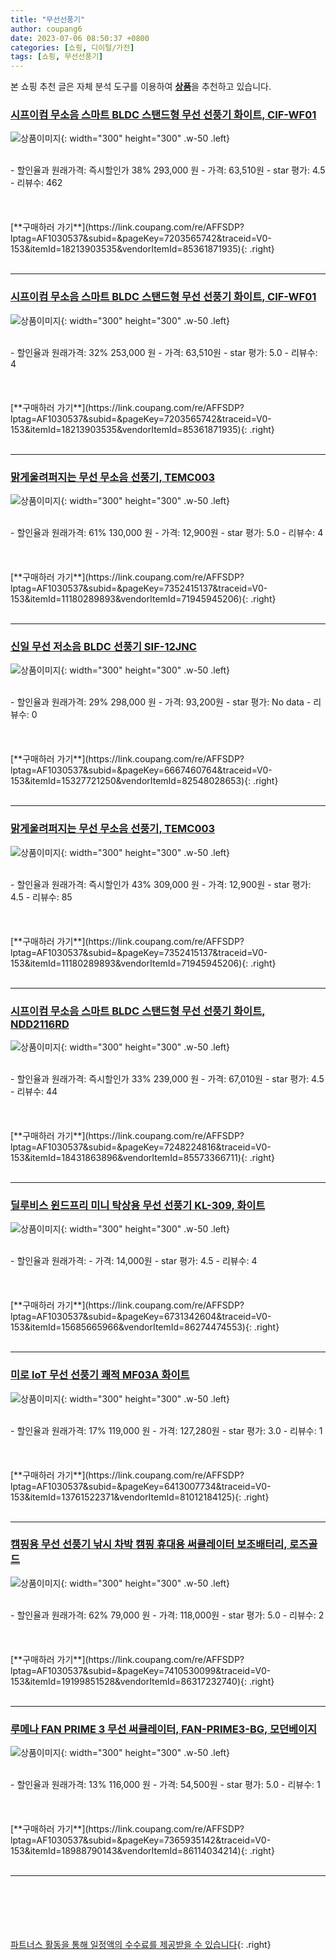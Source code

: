 ```yaml
---
title: "무선선풍기"
author: coupang6
date: 2023-07-06 08:50:37 +0800
categories: [쇼핑, 디이털/가전]
tags: [쇼핑, 무선선풍기]
---
```


본 쇼핑 추천 글은 자체 분석 도구를 이용하여 [**상품**](https://link.coupang.com/a/bao1ui)을 추천하고 있습니다.

### [시프이컴 무소음 스마트 BLDC 스탠드형 무선 선풍기 화이트, CIF-WF01](https://link.coupang.com/re/AFFSDP?lptag=AF1030537&subid=&pageKey=7203565742&traceid=V0-153&itemId=18213903535&vendorItemId=85361871935)

![상품이미지](https://thumbnail9.coupangcdn.com/thumbnails/remote/230x230ex/image/retail/images/227042536016776-6ebd961b-6bad-4df4-b8a4-34a06e44d136.jpg){: width="300" height="300" .w-50 .left}


<br>
- 할인율과 원래가격: 즉시할인가 38%  293,000   원
- 가격: 63,510원
- star 평가: 4.5
- 리뷰수: 462
<br>
<br>
<br>
<br>
[**구매하러 가기**](https://link.coupang.com/re/AFFSDP?lptag=AF1030537&subid=&pageKey=7203565742&traceid=V0-153&itemId=18213903535&vendorItemId=85361871935){: .right}
<br>
<br>

---

### [시프이컴 무소음 스마트 BLDC 스탠드형 무선 선풍기 화이트, CIF-WF01](https://link.coupang.com/re/AFFSDP?lptag=AF1030537&subid=&pageKey=7203565742&traceid=V0-153&itemId=18213903535&vendorItemId=85361871935)

![상품이미지](https://thumbnail9.coupangcdn.com/thumbnails/remote/230x230ex/image/retail/images/227042536016776-6ebd961b-6bad-4df4-b8a4-34a06e44d136.jpg){: width="300" height="300" .w-50 .left}


<br>
- 할인율과 원래가격: 32%  253,000   원
- 가격: 63,510원
- star 평가: 5.0
- 리뷰수: 4
<br>
<br>
<br>
<br>
[**구매하러 가기**](https://link.coupang.com/re/AFFSDP?lptag=AF1030537&subid=&pageKey=7203565742&traceid=V0-153&itemId=18213903535&vendorItemId=85361871935){: .right}
<br>
<br>

---

### [맑게울려퍼지는 무선 무소음 선풍기, TEMC003](https://link.coupang.com/re/AFFSDP?lptag=AF1030537&subid=&pageKey=7352415137&traceid=V0-153&itemId=11180289893&vendorItemId=71945945206)

![상품이미지](https://thumbnail10.coupangcdn.com/thumbnails/remote/230x230ex/image/vendor_inventory/b5a8/a72722c92b928d669150e6d99a25127ebd4e0c396d7761b1c758ecfec33a.png){: width="300" height="300" .w-50 .left}


<br>
- 할인율과 원래가격: 61%  130,000   원
- 가격: 12,900원
- star 평가: 5.0
- 리뷰수: 4
<br>
<br>
<br>
<br>
[**구매하러 가기**](https://link.coupang.com/re/AFFSDP?lptag=AF1030537&subid=&pageKey=7352415137&traceid=V0-153&itemId=11180289893&vendorItemId=71945945206){: .right}
<br>
<br>

---

### [신일 무선 저소음 BLDC 선풍기 SIF-12JNC](https://link.coupang.com/re/AFFSDP?lptag=AF1030537&subid=&pageKey=6667460764&traceid=V0-153&itemId=15327721250&vendorItemId=82548028653)

![상품이미지](https://thumbnail8.coupangcdn.com/thumbnails/remote/230x230ex/image/rs_quotation_api/sr271kud/5a131b5f3b614dcaa25b4b72f8eae023.jpg){: width="300" height="300" .w-50 .left}


<br>
- 할인율과 원래가격: 29%  298,000   원
- 가격: 93,200원
- star 평가: No data
- 리뷰수: 0
<br>
<br>
<br>
<br>
[**구매하러 가기**](https://link.coupang.com/re/AFFSDP?lptag=AF1030537&subid=&pageKey=6667460764&traceid=V0-153&itemId=15327721250&vendorItemId=82548028653){: .right}
<br>
<br>

---

### [맑게울려퍼지는 무선 무소음 선풍기, TEMC003](https://link.coupang.com/re/AFFSDP?lptag=AF1030537&subid=&pageKey=7352415137&traceid=V0-153&itemId=11180289893&vendorItemId=71945945206)

![상품이미지](https://thumbnail10.coupangcdn.com/thumbnails/remote/230x230ex/image/vendor_inventory/b5a8/a72722c92b928d669150e6d99a25127ebd4e0c396d7761b1c758ecfec33a.png){: width="300" height="300" .w-50 .left}


<br>
- 할인율과 원래가격: 즉시할인가 43%  309,000   원
- 가격: 12,900원
- star 평가: 4.5
- 리뷰수: 85
<br>
<br>
<br>
<br>
[**구매하러 가기**](https://link.coupang.com/re/AFFSDP?lptag=AF1030537&subid=&pageKey=7352415137&traceid=V0-153&itemId=11180289893&vendorItemId=71945945206){: .right}
<br>
<br>

---

### [시프이컴 무소음 스마트 BLDC 스탠드형 무선 선풍기 화이트, NDD2116RD](https://link.coupang.com/re/AFFSDP?lptag=AF1030537&subid=&pageKey=7248224816&traceid=V0-153&itemId=18431863896&vendorItemId=85573366711)

![상품이미지](https://thumbnail8.coupangcdn.com/thumbnails/remote/230x230ex/image/retail/images/1269480094844636-168608d1-7774-49ac-84e4-869c5b6aec9a.jpg){: width="300" height="300" .w-50 .left}


<br>
- 할인율과 원래가격: 즉시할인가 33%  239,000   원
- 가격: 67,010원
- star 평가: 4.5
- 리뷰수: 44
<br>
<br>
<br>
<br>
[**구매하러 가기**](https://link.coupang.com/re/AFFSDP?lptag=AF1030537&subid=&pageKey=7248224816&traceid=V0-153&itemId=18431863896&vendorItemId=85573366711){: .right}
<br>
<br>

---

### [딜루비스 윈드프리 미니 탁상용 무선 선풍기 KL-309, 화이트](https://link.coupang.com/re/AFFSDP?lptag=AF1030537&subid=&pageKey=6731342604&traceid=V0-153&itemId=15685665966&vendorItemId=86274474553)

![상품이미지](https://thumbnail9.coupangcdn.com/thumbnails/remote/230x230ex/image/vendor_inventory/7f7a/3ff5a6a21994ca86d3e92dda92e20e46782e64f1054fa04a6362978c46c9.jpg){: width="300" height="300" .w-50 .left}


<br>
- 할인율과 원래가격: 
- 가격: 14,000원
- star 평가: 4.5
- 리뷰수: 4
<br>
<br>
<br>
<br>
[**구매하러 가기**](https://link.coupang.com/re/AFFSDP?lptag=AF1030537&subid=&pageKey=6731342604&traceid=V0-153&itemId=15685665966&vendorItemId=86274474553){: .right}
<br>
<br>

---

### [미로 loT 무선 선풍기 쾌적 MF03A 화이트](https://link.coupang.com/re/AFFSDP?lptag=AF1030537&subid=&pageKey=6413007734&traceid=V0-153&itemId=13761522371&vendorItemId=81012184125)

![상품이미지](https://thumbnail6.coupangcdn.com/thumbnails/remote/230x230ex/image/rs_quotation_api/nvggfkdn/e56b207ac80f42b38ea5968f149d3f58.jpg){: width="300" height="300" .w-50 .left}


<br>
- 할인율과 원래가격: 17%  119,000   원
- 가격: 127,280원
- star 평가: 3.0
- 리뷰수: 1
<br>
<br>
<br>
<br>
[**구매하러 가기**](https://link.coupang.com/re/AFFSDP?lptag=AF1030537&subid=&pageKey=6413007734&traceid=V0-153&itemId=13761522371&vendorItemId=81012184125){: .right}
<br>
<br>

---

### [캠핑용 무선 선풍기 낚시 차박 캠핑 휴대용 써큘레이터 보조배터리, 로즈골드](https://link.coupang.com/re/AFFSDP?lptag=AF1030537&subid=&pageKey=7410530099&traceid=V0-153&itemId=19199851528&vendorItemId=86317232740)

![상품이미지](https://thumbnail10.coupangcdn.com/thumbnails/remote/230x230ex/image/vendor_inventory/168d/a3c6fae3a2a16a326fdb27bbbb7d68261c78e83d5382270972b8fe267899.jpg){: width="300" height="300" .w-50 .left}


<br>
- 할인율과 원래가격: 62%  79,000   원
- 가격: 118,000원
- star 평가: 5.0
- 리뷰수: 2
<br>
<br>
<br>
<br>
[**구매하러 가기**](https://link.coupang.com/re/AFFSDP?lptag=AF1030537&subid=&pageKey=7410530099&traceid=V0-153&itemId=19199851528&vendorItemId=86317232740){: .right}
<br>
<br>

---

### [루메나 FAN PRIME 3 무선 써큘레이터, FAN-PRIME3-BG, 모던베이지](https://link.coupang.com/re/AFFSDP?lptag=AF1030537&subid=&pageKey=7365935142&traceid=V0-153&itemId=18988790143&vendorItemId=86114034214)

![상품이미지](https://thumbnail8.coupangcdn.com/thumbnails/remote/230x230ex/image/retail/images/2023/05/29/10/0/f69706f5-bec1-4026-baa7-5e5d59cd9e30.png){: width="300" height="300" .w-50 .left}


<br>
- 할인율과 원래가격: 13%  116,000   원
- 가격: 54,500원
- star 평가: 5.0
- 리뷰수: 1
<br>
<br>
<br>
<br>
[**구매하러 가기**](https://link.coupang.com/re/AFFSDP?lptag=AF1030537&subid=&pageKey=7365935142&traceid=V0-153&itemId=18988790143&vendorItemId=86114034214){: .right}
<br>
<br>

---
<br><br><br><br><br> [파트너스 활동을 통해 일정액의 수수료를 제공받을 수 있습니다](https://link.coupang.com/a/bao1ui){: .right}